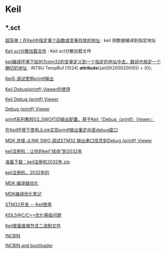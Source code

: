 # Keil


## *.sct

[超简单！在Keil中指定某个函数或变量存放的地址](https://blog.csdn.net/olishutong/article/details/78816408) : keil 把数据编译到指定地址 

[Keil sct分散加载文件](https://www.cnblogs.com/GBRgbr/p/3655666.html) : Keil sct分散加载文件 

[keil编译环境下如何为stm32的变量定义到一个指定的地址中去，数组也规定一个确切的地址](https://zhidao.baidu.com/question/445868275.html) : INT8U TempBuf [1024] __attribute__((at(0X20002000))) = {0}; 

[Keil5 调试使用printf输出](https://blog.csdn.net/zhc335134701/article/details/81261070)

[Keil Debug(printf) Viewer的使用](https://blog.csdn.net/longintchar/article/details/78057942)

[Keil Debug (printf) Viewer](https://www.cnblogs.com/sinferwu/p/8367686.html)

[Debug (printf) Viewer](http://www.keil.com/support/man/docs/ulink2/ulink2_trace_itm_viewer.htm)

[printf系列教程03_SWO打印输出配置，基于Keil『Debug（printf）Viewer』](https://msd.misuland.com/pd/3255818066314925240)

[在Keil环境下使用JLink实现printf输出重定向至debug窗口](https://my.oschina.net/kerndev/blog/683280)

[MDK 连接 JLINK SWO 调试STM32 输出串口信息到Debug (printf) Viewer](http://blog.sina.com.cn/s/blog_b5e6d3de0102vjmz.html)

[keil注册机：让你的keil“续命”到2032年](https://www.bilibili.com/read/cv5055735)

[准备下载：keil注册机2032年.zip](https://72k.us/file804/10165491-428107594)

[keil注册机，2032年的](https://blog.csdn.net/zhizhoukeji/article/details/104674227)

[MDK 编译器优化](https://blog.csdn.net/zuixin369/article/details/85346085)

[MDK编译优化笔记](https://www.cnblogs.com/w-smile/p/10012749.html)

[STM32开发 -- Keil使用](https://blog.csdn.net/zhouxinlin2009/article/details/88415408)

[KEIL5中C/C++优化等级问题](https://blog.csdn.net/liuqi3256797/article/details/90137350)

[Keil里面直接包含二进制文件](https://www.jianshu.com/p/64a475aa018f)

[INCBIN](https://www.keil.com/support/man/docs/armasm/armasm_dom1361290017052.htm)

[INCBIN and bootloader](https://community.arm.com/developer/tools-software/tools/f/keil-forum/29476/incbin-and-bootloader)


